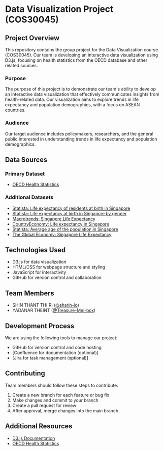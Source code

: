 # Data Visualization Project (COS30045)

## Project Overview

This repository contains the group project for the Data Visualization course (COS30045). Our team is developing an interactive data visualization using D3.js, focusing on health statistics from the OECD database and other related sources.

### Purpose

The purpose of this project is to demonstrate our team's ability to develop an interactive data visualization that effectively communicates insights from health-related data. Our visualization aims to explore trends in life expectancy and population demographics, with a focus on ASEAN countries.

### Audience

Our target audience includes policymakers, researchers, and the general public interested in understanding trends in life expectancy and population demographics.

## Data Sources

### Primary Dataset
- [OECD Health Statistics](https://www.oecd-ilibrary.org/social-issues-migration-health/data/oecd-health-statistics_health-data-en)

### Additional Datasets
- [Statista: Life expectancy of residents at birth in Singapore](https://www.statista.com/statistics/1088680/life-expectancy-of-residents-at-birth-singapore/)
- [Statista: Life expectancy at birth in Singapore by gender](https://www.statista.com/statistics/974618/life-expectancy-at-birth-in-singapore-by-gender/)
- [Macrotrends: Singapore Life Expectancy](https://www.macrotrends.net/global-metrics/countries/sgp/singapore/life-expectancy)
- [CountryEconomy: Life expectancy in Singapore](https://countryeconomy.com/demography/life-expectancy/singapore?year=1960)
- [Statista: Average age of the population in Singapore](https://www.statista.com/statistics/378424/average-age-of-the-population-in-singapore/)
- [The Global Economy: Singapore Life Expectancy](https://www.theglobaleconomy.com/Singapore/life_expectancy/)

## Technologies Used

- D3.js for data visualization
- HTML/CSS for webpage structure and styling
- JavaScript for interactivity
- GitHub for version control and collaboration

## Team Members

- SHIN THANT THI RI ([@sharin-io](https://github.com/sharin-io))
- YADANAR THEINT ([@Treasure-Mei-box](https://github.com/Treasure-Mei-box))

## Development Process

We are using the following tools to manage our project:

- GitHub for version control and code hosting
- [Confluence for documentation (optional)]
- [Jira for task management (optional)]

## Contributing

Team members should follow these steps to contribute:

1. Create a new branch for each feature or bug fix
2. Make changes and commit to your branch
3. Create a pull request for review
4. After approval, merge changes into the main branch

## Additional Resources

- [D3.js Documentation](https://d3js.org/)
- [OECD Health Statistics](https://www.oecd-ilibrary.org/social-issues-migration-health/data/oecd-health-statistics_health-data-en)
